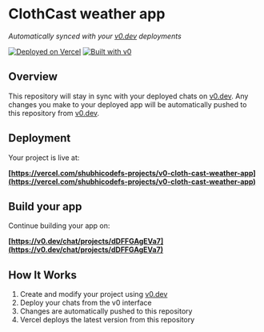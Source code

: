# ClothCast weather app

*Automatically synced with your [v0.dev](https://v0.dev) deployments*

[![Deployed on Vercel](https://img.shields.io/badge/Deployed%20on-Vercel-black?style=for-the-badge&logo=vercel)](https://vercel.com/shubhicodefs-projects/v0-cloth-cast-weather-app)
[![Built with v0](https://img.shields.io/badge/Built%20with-v0.dev-black?style=for-the-badge)](https://v0.dev/chat/projects/dDFFGAgEVa7)

## Overview

This repository will stay in sync with your deployed chats on [v0.dev](https://v0.dev).
Any changes you make to your deployed app will be automatically pushed to this repository from [v0.dev](https://v0.dev).

## Deployment

Your project is live at:

**[https://vercel.com/shubhicodefs-projects/v0-cloth-cast-weather-app](https://vercel.com/shubhicodefs-projects/v0-cloth-cast-weather-app)**

## Build your app

Continue building your app on:

**[https://v0.dev/chat/projects/dDFFGAgEVa7](https://v0.dev/chat/projects/dDFFGAgEVa7)**

## How It Works

1. Create and modify your project using [v0.dev](https://v0.dev)
2. Deploy your chats from the v0 interface
3. Changes are automatically pushed to this repository
4. Vercel deploys the latest version from this repository